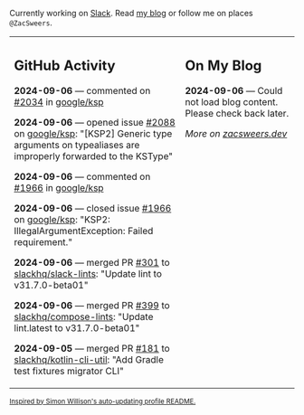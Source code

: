 Currently working on [Slack](https://slack.com/). Read [my blog](https://zacsweers.dev/) or follow me on places `@ZacSweers`.

<table><tr><td valign="top" width="60%">

## GitHub Activity
<!-- githubActivity starts -->
**2024-09-06** — commented on [#2034](https://github.com/google/ksp/pull/2034#issuecomment-2334748588) in [google/ksp](https://github.com/google/ksp)

**2024-09-06** — opened issue [#2088](https://github.com/google/ksp/issues/2088) on [google/ksp](https://github.com/google/ksp): "[KSP2] Generic type arguments on typealiases are improperly forwarded to the KSType"

**2024-09-06** — commented on [#1966](https://github.com/google/ksp/issues/1966#issuecomment-2334628050) in [google/ksp](https://github.com/google/ksp)

**2024-09-06** — closed issue [#1966](https://github.com/google/ksp/issues/1966) on [google/ksp](https://github.com/google/ksp): "KSP2: IllegalArgumentException: Failed requirement."

**2024-09-06** — merged PR [#301](https://github.com/slackhq/slack-lints/pull/301) to [slackhq/slack-lints](https://github.com/slackhq/slack-lints): "Update lint to v31.7.0-beta01"

**2024-09-06** — merged PR [#399](https://github.com/slackhq/compose-lints/pull/399) to [slackhq/compose-lints](https://github.com/slackhq/compose-lints): "Update lint.latest to v31.7.0-beta01"

**2024-09-05** — merged PR [#181](https://github.com/slackhq/kotlin-cli-util/pull/181) to [slackhq/kotlin-cli-util](https://github.com/slackhq/kotlin-cli-util): "Add Gradle test fixtures migrator CLI"
<!-- githubActivity ends -->
</td><td valign="top" width="40%">

## On My Blog
<!-- blog starts -->
**2024-09-06** — Could not load blog content. Please check back later.
<!-- blog ends -->
_More on [zacsweers.dev](https://zacsweers.dev/)_
</td></tr></table>

<sub><a href="https://simonwillison.net/2020/Jul/10/self-updating-profile-readme/">Inspired by Simon Willison's auto-updating profile README.</a></sub>
